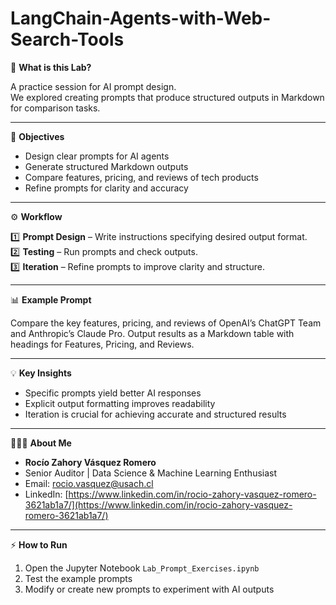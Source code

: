 # LangChain-Agents-with-Web-Search-Tools

👀 **What is this Lab?**

A practice session for AI prompt design.  
We explored creating prompts that produce structured outputs in Markdown for comparison tasks.

---

🚀 **Objectives**

- Design clear prompts for AI agents  
- Generate structured Markdown outputs  
- Compare features, pricing, and reviews of tech products  
- Refine prompts for clarity and accuracy

---

⚙️ **Workflow**

1️⃣ **Prompt Design** – Write instructions specifying desired output format.  
2️⃣ **Testing** – Run prompts and check outputs.  
3️⃣ **Iteration** – Refine prompts to improve clarity and structure.

---

📊 **Example Prompt**

Compare the key features, pricing, and reviews of OpenAI’s ChatGPT Team and Anthropic’s Claude Pro.
Output results as a Markdown table with headings for Features, Pricing, and Reviews.

---

💡 **Key Insights**

- Specific prompts yield better AI responses  
- Explicit output formatting improves readability  
- Iteration is crucial for achieving accurate and structured results

---

🙋🏽‍♀️ **About Me**

- **Rocío Zahory Vásquez Romero**  
- Senior Auditor | Data Science & Machine Learning Enthusiast  
- Email: rocio.vasquez@usach.cl  
- LinkedIn: [https://www.linkedin.com/in/rocio-zahory-vasquez-romero-3621ab1a7/](https://www.linkedin.com/in/rocio-zahory-vasquez-romero-3621ab1a7/)

---

⚡ **How to Run**

1. Open the Jupyter Notebook `Lab_Prompt_Exercises.ipynb`  
2. Test the example prompts  
3. Modify or create new prompts to experiment with AI outputs


